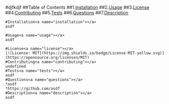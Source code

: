 #djfkdjf
    ##Table of Contents
    ##1.[Installation](#installation)
    ##2.[Usage](#usage)
    ##3.[License](#license)
    ##4.[Contributing](#contributing)
    ##5.[Tests](#tests)
    ##6.[Questions](#questions)
    ##7.[Description](#description)
    
    #Installation<a name="installation"></a>
    asdf

    #Usage<a name="usage"></a>
    asdf
    
    #License<a name="license"></a>
    [![License: MIT](https://img.shields.io/badge/License-MIT-yellow.svg)](https://opensource.org/licenses/MIT)
    #Contributing<a name="contributing"></a>
    undefined
    #Tests<a name="tests"></a>
    asdf
    #Questions<a name="questions"></a>
    *asdf
    *https://github.com/asdf
    #Description<a name="description"></a>
    asdf

    